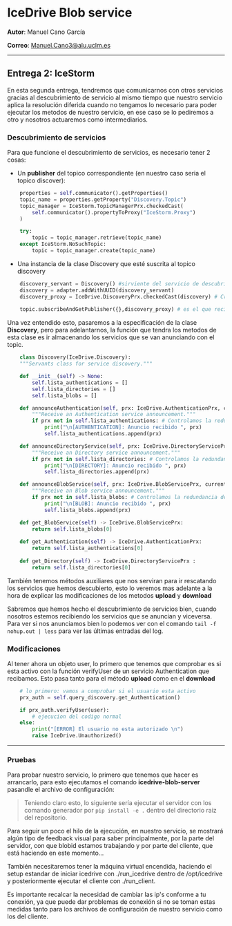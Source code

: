 # IceDrive Blob service


**Autor**: Manuel Cano García

**Correo**: Manuel.Cano3@alu.uclm.es

---

## Entrega 2: IceStorm

En esta segunda entrega, tendremos que comunicarnos con otros servicios gracias al descubrimiento de servicio al mismo tiempo que nuestro servicio aplica la resolución diferida cuando no tengamos lo necesario para poder ejecutar los metodos de nuestro servicio, en ese caso se lo pediremos a otro y nosotros actuaremos como intermediarios.

### Descubrimiento de servicios

Para que funcione el descubrimiento de servicios, es necesario tener 2 cosas:

- Un **publisher** del topico correspondiente (en nuestro caso seria el topico discover):

```python
    properties = self.communicator().getProperties()
    topic_name = properties.getProperty("Discovery.Topic")
    topic_manager = IceStorm.TopicManagerPrx.checkedCast(
        self.communicator().propertyToProxy("IceStorm.Proxy")
    )

    try:
        topic = topic_manager.retrieve(topic_name)
    except IceStorm.NoSuchTopic:
        topic = topic_manager.create(topic_name)
```

- Una instancia de la clase Discovery que esté suscrita al topico discovery

```python
    discovery_servant = Discovery() #sirviente del servicio de descubrimiento receptor
    discovery = adapter.addWithUUID(discovery_servant)
    discovery_proxy = IceDrive.DiscoveryPrx.checkedCast(discovery) # Creamos el proxy del servicio de descubrimiento
        
    topic.subscribeAndGetPublisher({},discovery_proxy) # es el que recibe los anuncios de los otros servicios

```

Una vez entendido esto, pasaremos a la especificación de la clase **Discovery**, pero para adelantarnos, la función que tendra los metodos de esta clase es ir almacenando los servicios que se van anunciando con el topic.

```python
    class Discovery(IceDrive.Discovery):
    """Servants class for service discovery."""

    def __init__(self) -> None:
        self.lista_authentications = []
        self.lista_directories = []
        self.lista_blobs = []

    def announceAuthentication(self, prx: IceDrive.AuthenticationPrx, current: Ice.Current = None) -> None:
        """Receive an Authentication service announcement."""
        if prx not in self.lista_authentications: # Controlamos la redundancia de anuncios
            print("\n[AUTHENTICATION]: Anuncio recibido ", prx)
            self.lista_authentications.append(prx)

    def announceDirectoryService(self, prx: IceDrive.DirectoryServicePrx, current: Ice.Current = None) -> None:
        """Receive an Directory service announcement."""
        if prx not in self.lista_directories: # Controlamos la redundancia de anuncios
            print("\n[DIRECTORY]: Anuncio recibido ", prx)
            self.lista_directories.append(prx)

    def announceBlobService(self, prx: IceDrive.BlobServicePrx, current: Ice.Current = None) -> None:
        """Receive an Blob service announcement."""
        if prx not in self.lista_blobs: # Controlamos la redundancia de anuncios
            print("\n[BLOB]: Anuncio recibido ", prx)
            self.lista_blobs.append(prx)

    def get_BlobService(self) -> IceDrive.BlobServicePrx:
        return self.lista_blobs[0]
    
    def get_Authentication(self) -> IceDrive.AuthenticationPrx:
        return self.lista_authentications[0]
    
    def get_Directory(self) -> IceDrive.DirectoryServicePrx :
        return self.lista_directories[0]
```

También tenemos métodos auxiliares que nos serviran para ir rescatando los servicios que hemos descubierto, esto lo veremos mas adelante a la hora de explicar las modificaciones de los metodos **upload** y **download**

Sabremos que hemos hecho el descubrimiento de servicios bien, cuando nosotros estemos recibiendo los servicios que se anuncian y viceversa. Para ver si nos anunciamos bien lo podemos ver con el comando ```tail -f nohup.out | less``` para ver las últimas entradas del log.

### Modificaciones

Al tener ahora un objeto user, lo primero que tenemos que comprobar es si esta activo con la función verifyUser de un servicio Authentication que recibamos. Esto pasa tanto para el método **upload** como en el **download**

```python
    # lo primero: vamos a comprobar si el usuario esta activo
    prx_auth = self.query_discovery.get_Authentication()

    if prx_auth.verifyUser(user):
        # ejecucion del codigo normal
    else:
        print("[ERROR] El usuario no esta autorizado \n")
        raise IceDrive.Unauthorized() 
```
---

### Pruebas  

Para probar nuestro servicio, lo primero que tenemos que hacer es arrancarlo, para esto ejecutamos el comando **icedrive-blob-server** pasandle el archivo de configuración:

> Teniendo claro esto, lo siguiente sería ejecutar el servidor con los comando generador por ``pip install -e .`` dentro del directorio raiz del repositorio.

Para seguir un poco el hilo de la ejecución, en nuestro servicio, se mostrará algún tipo de feedback visual para saber principalmente, por la parte del servidor, con que blobid estamos trabajando y por parte del cliente, que está haciendo en este momento...

También necesitaremos tener la máquina virtual encendida, haciendo el setup estandar de iniciar icedrive con ./run_icedrive dentro de /opt/icedrive y posteriormente ejecutar el cliente con ./run_client.

Es importante recalcar la necesidad de cambiar las ip's conforme a tu conexión, ya que puede dar problemas de conexión si no se toman estas medidas tanto para los archivos de configuración de nuestro servicio como los del cliente.








